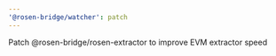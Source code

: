 ```yaml
---
'@rosen-bridge/watcher': patch
---
```


Patch @rosen-bridge/rosen-extractor to improve EVM extractor speed
